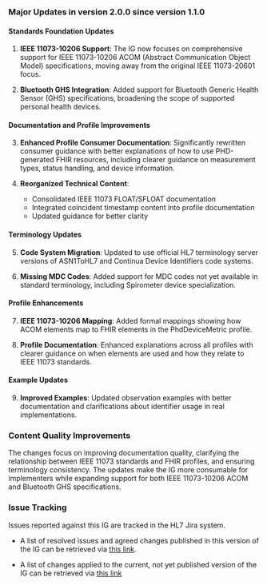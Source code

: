 ### Major Updates in version 2.0.0 since version 1.1.0

#### Standards Foundation Updates

1. **IEEE 11073-10206 Support**: The IG now focuses on comprehensive support for IEEE 11073-10206 ACOM (Abstract Communication Object Model) specifications, moving away from the original IEEE 11073-20601 focus.

2. **Bluetooth GHS Integration**: Added support for Bluetooth Generic Health Sensor (GHS) specifications, broadening the scope of supported personal health devices.

#### Documentation and Profile Improvements

3. **Enhanced Profile Consumer Documentation**: Significantly rewritten consumer guidance with better explanations of how to use PHD-generated FHIR resources, including clearer guidance on measurement types, status handling, and device information.

4. **Reorganized Technical Content**: 
   - Consolidated IEEE 11073 FLOAT/SFLOAT documentation 
   - Integrated coincident timestamp content into profile documentation
   - Updated guidance for better clarity

#### Terminology Updates

5. **Code System Migration**: Updated to use official HL7 terminology server versions of ASN1ToHL7 and Continua Device Identifiers code systems.

6. **Missing MDC Codes**: Added support for MDC codes not yet available in standard terminology, including Spirometer device specialization.

#### Profile Enhancements

7. **IEEE 11073-10206 Mapping**: Added formal mappings showing how ACOM elements map to FHIR elements in the PhdDeviceMetric profile.

8. **Profile Documentation**: Enhanced explanations across all profiles with clearer guidance on when elements are used and how they relate to IEEE 11073 standards.

#### Example Updates

9. **Improved Examples**: Updated observation examples with better documentation and clarifications about identifier usage in real implementations.

### Content Quality Improvements

The changes focus on improving documentation quality, clarifying the relationship between IEEE 11073 standards and FHIR profiles, and ensuring terminology consistency. The updates make the IG more consumable for implementers while expanding support for both IEEE 11073-10206 ACOM and Bluetooth GHS specifications.

### Issue Tracking
Issues reported against this IG are tracked in the HL7 Jira system.
- A list of resolved issues and agreed changes published in this version of the IG can be retrieved via [this link](https://jira.hl7.org/issues/?jql=Specification%20%3D%20FHIR-phd%20AND%20project%20in%20(CDA%2C%20FHIR%2C%20OTHER%2C%20V2)%20AND%20status%20%3D%20Published%20%20ORDER%20BY%20resolutiondate%20%20DESC).

- A list of changes applied to the current, not yet published version of the IG can be retrieved via [this link](https://jira.hl7.org/issues/?jql=Specification%20%3D%20FHIR-phd%20AND%20project%20in%20(CDA%2C%20FHIR%2C%20OTHER%2C%20V2)%20AND%20status%20%3D%20Applied%20%20ORDER%20BY%20updatedDate%20%20DESC)